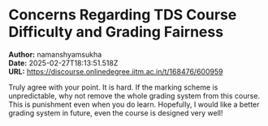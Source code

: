 # Concerns Regarding TDS Course Difficulty and Grading Fairness

**Author:** namanshyamsukha  
**Date:** 2025-02-27T18:13:51.518Z  
**URL:** https://discourse.onlinedegree.iitm.ac.in/t/168476/600959

Truly agree with your point. It is hard. If the marking scheme is unpredictable, why not remove the whole grading system from this course. This is punishment even when you do learn. Hopefully, I would like a better grading system in future, even the course is designed very well!
